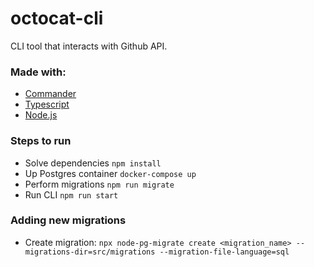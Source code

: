 # octocat-cli
CLI tool that interacts with Github API.

### Made with:
- [Commander](https://www.npmjs.com/package/commander)
- [Typescript](https://www.typescriptlang.org/)
- [Node.js](https://nodejs.org/)

### Steps to run
- Solve dependencies `npm install`
- Up Postgres container `docker-compose up`
- Perform migrations `npm run migrate`
- Run CLI `npm run start`

### Adding new migrations
- Create migration: `npx node-pg-migrate create <migration_name> --migrations-dir=src/migrations --migration-file-language=sql`
